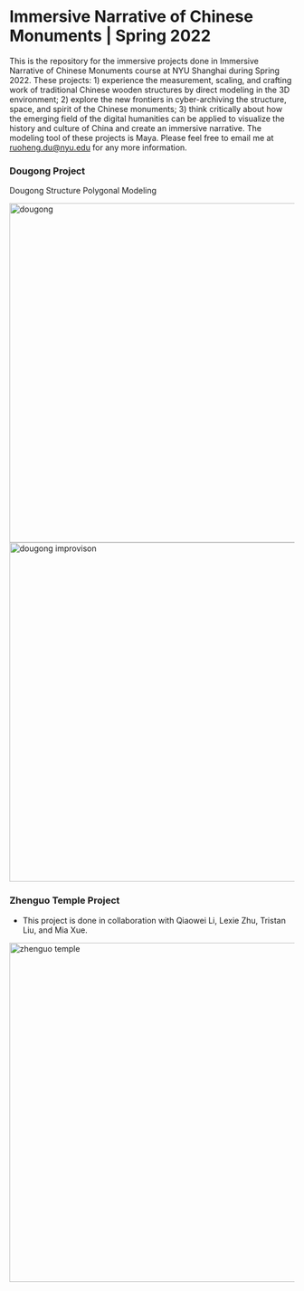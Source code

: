# Immersive Narrative of Chinese Monuments | Spring 2022
This is the repository for the immersive projects done in Immersive Narrative of Chinese Monuments course at NYU Shanghai during Spring 2022. These projects: 1) experience the measurement, scaling, and crafting work of traditional Chinese wooden structures by direct modeling in the 3D environment; 2) explore the new frontiers in cyber-archiving the structure, space, and spirit of the Chinese monuments; 3) think critically about how the emerging field of the digital humanities can be applied to visualize the history and culture of China and create an immersive narrative. The modeling tool of these projects is Maya. Please feel free to email me at ruoheng.du@nyu.edu for any more information.

### Dougong Project
Dougong Structure Polygonal Modeling

<img width="600" alt="dougong" src="https://github.com/ruoheng-du/chinese-monuments-modeling/raw/main/assets/dougong.png">

<img width="600" alt="dougong improvison" src="https://github.com/ruoheng-du/chinese-monuments-modeling/raw/main/assets/dougong improvison.png">


### Zhenguo Temple Project
* This project is done in collaboration with Qiaowei Li, Lexie Zhu, Tristan Liu, and Mia Xue.

<img width="600" alt="zhenguo temple" src="https://github.com/ruoheng-du/chinese-monuments-modeling/raw/main/assets/zhenguo temple.png">

